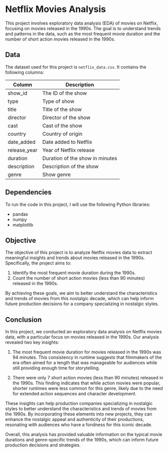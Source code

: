 # Netflix Movies Analysis

This project involves exploratory data analysis (EDA) of movies on Netflix, focusing on movies released in the 1990s. The goal is to understand trends and patterns in the data, such as the most frequent movie duration and the number of short action movies released in the 1990s.

## Data

The dataset used for this project is `netflix_data.csv`. It contains the following columns:

| Column       | Description                          |
|--------------|--------------------------------------|
| show_id      | The ID of the show                   |
| type         | Type of show                         |
| title        | Title of the show                    |
| director     | Director of the show                 |
| cast         | Cast of the show                     |
| country      | Country of origin                    |
| date_added   | Date added to Netflix                |
| release_year | Year of Netflix release              |
| duration     | Duration of the show in minutes      |
| description  | Description of the show              |
| genre        | Show genre                           |

## Dependencies

To run the code in this project, I will use the following Python libraries:
- pandas
- numpy
- matplotlib

## Objective

The objective of this project is to analyze Netflix movies data to extract meaningful insights and trends about movies released in the 1990s. Specifically, the project aims to:

1. Identify the most frequent movie duration during the 1990s.
2. Count the number of short action movies (less than 90 minutes) released in the 1990s.

By achieving these goals, we aim to better understand the characteristics and trends of movies from this nostalgic decade, which can help inform future production decisions for a company specializing in nostalgic styles.

## Conclusion

In this project, we conducted an exploratory data analysis on Netflix movies data, with a particular focus on movies released in the 1990s. Our analysis revealed two key insights:

1. The most frequent movie duration for movies released in the 1990s was 94 minutes. This consistency in runtime suggests that filmmakers of the era often aimed for a length that was manageable for audiences while still providing enough time for storytelling.

2. There were only 7 short action movies (less than 90 minutes) released in the 1990s. This finding indicates that while action movies were popular, shorter runtimes were less common for this genre, likely due to the need for extended action sequences and character development.

These insights can help production companies specializing in nostalgic styles to better understand the characteristics and trends of movies from the 1990s. By incorporating these elements into new projects, they can enhance the nostalgic appeal and authenticity of their productions, resonating with audiences who have a fondness for this iconic decade.

Overall, this analysis has provided valuable information on the typical movie durations and genre-specific trends of the 1990s, which can inform future production decisions and strategies.




